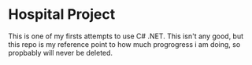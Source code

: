 # Hospital Project 
This is one of my firsts attempts to use C# .NET.
This isn't any good, but this repo is my reference point to how much progrogress i am doing, so propbably will never be deleted. 
